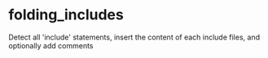 # folding_includes
Detect all 'include' statements, insert the content of each 
include files, and optionally add comments
